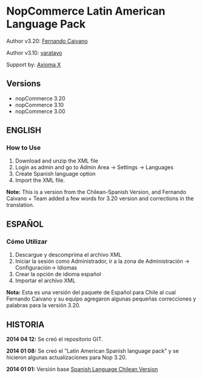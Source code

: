 # NopCommerce Latin American Language Pack

Author v3.20: [Fernando Caivano](http://www.nopcommerce.com/profile.aspx?userid=78345)

Author v3.10: [varatayo](http://www.nopcommerce.com/profile.aspx?userid=85808)

Support by:
[Axioma X](http://www.AxiomaX.co/)



## Versions
- nopCommerce 3.20
- nopCommerce 3.10
- nopCommerce 3.00 


## ENGLISH

### How to Use
1. Download and unzip the XML file
2. Login as admin and go to Admin Area -> Settings -> Languages
3. Create Spanish language option
4. Import the XML file.

**Note:** This is a version from the Chilean-Spanish Version, and Fernando Caivano + Team added a few words for 3.20 version and corrections in the translation.


## ESPAÑOL

### Cómo Utilizar
1. Descargue y descomprima el archivo XML
2. Iniciar la sesión como Administrador, ir a la zona de Administración -> Configuración-> Idiomas
3. Crear la opción de idioma español
4. Importar el archivo XML

**Nota:** Esta es una versión del paquete de Español para Chile al cual Fernando Caivano y su equipo agregaron algunas pequeñas correcciones y palabras para la versión 3.20.

## HISTORIA
**2014 04 12:** Se creó el repositorio GIT.

**2014 01 08:** Se creó el "Latin American Spanish language pack" y se hicieron algunas actualizaciones para Nop 3.20.

**2014 01 01:** Versión base [Spanish Language Chilean Version](http://www.nopcommerce.com/p/1121/spanish-language-latam-cl-style.aspx)
